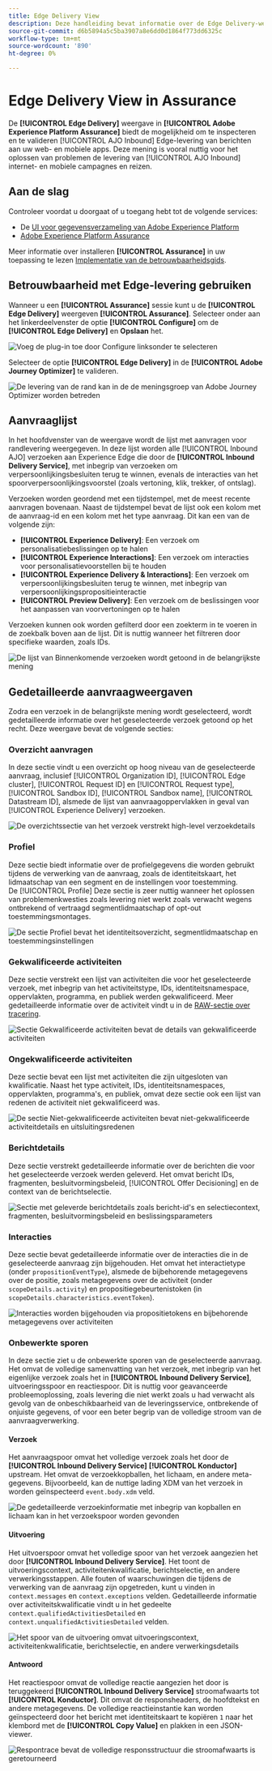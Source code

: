 ```yaml
---
title: Edge Delivery View
description: Deze handleiding bevat informatie over de Edge Delivery-weergave in Adobe Experience Platform Assurance.
source-git-commit: d6b5894a5c5ba3907a8e6dd0d1864f773dd6325c
workflow-type: tm+mt
source-wordcount: '890'
ht-degree: 0%

---
```


# Edge Delivery View in Assurance

De **[!UICONTROL Edge Delivery]** weergave in **[!UICONTROL Adobe Experience Platform Assurance]** biedt de mogelijkheid om te inspecteren en te valideren [!UICONTROL AJO Inbound] Edge-levering van berichten aan uw web- en mobiele apps. Deze mening is vooral nuttig voor het oplossen van problemen de levering van [!UICONTROL AJO Inbound] internet- en mobiele campagnes en reizen.

## Aan de slag

Controleer voordat u doorgaat of u toegang hebt tot de volgende services:

- De [UI voor gegevensverzameling van Adobe Experience Platform](https://experience.adobe.com/#/data-collection/)
- [Adobe Experience Platform Assurance](https://experience.adobe.com/assurance)

Meer informatie over installeren **[!UICONTROL Assurance]** in uw toepassing te lezen [Implementatie van de betrouwbaarheidsgids](../tutorials/implement-assurance.md).

## Betrouwbaarheid met Edge-levering gebruiken

Wanneer u een **[!UICONTROL Assurance]** sessie kunt u de **[!UICONTROL Edge Delivery]** weergeven **[!UICONTROL Assurance]**. Selecteer onder aan het linkerdeelvenster de optie **[!UICONTROL Configure]** om de **[!UICONTROL Edge Delivery]** en **Opslaan** het.

![Voeg de plug-in toe door Configure linksonder te selecteren](./images/edge-delivery/add-plugin.png)

Selecteer de optie **[!UICONTROL Edge Delivery]** in de **[!UICONTROL Adobe Journey Optimizer]** te valideren.

![De levering van de rand kan in de de meningsgroep van Adobe Journey Optimizer worden betreden](./images/edge-delivery/ajo-plugins.png)

## Aanvraaglijst

In het hoofdvenster van de weergave wordt de lijst met aanvragen voor randlevering weergegeven. In deze lijst worden alle [!UICONTROL Inbound AJO] verzoeken aan Experience Edge die door de **[!UICONTROL Inbound Delivery Service]**, met inbegrip van verzoeken om verpersoonlijkingsbesluiten terug te winnen, evenals de interacties van het spoorverpersoonlijkingsvoorstel (zoals vertoning, klik, trekker, of ontslag).

Verzoeken worden geordend met een tijdstempel, met de meest recente aanvragen bovenaan. Naast de tijdstempel bevat de lijst ook een kolom met de aanvraag-id en een kolom met het type aanvraag. Dit kan een van de volgende zijn:

- **[!UICONTROL Experience Delivery]**: Een verzoek om personalisatiebeslissingen op te halen
- **[!UICONTROL Experience Interactions]**: Een verzoek om interacties voor personalisatievoorstellen bij te houden
- **[!UICONTROL Experience Delivery & Interactions]**: Een verzoek om verpersoonlijkingsbesluiten terug te winnen, met inbegrip van verpersoonlijkingspropositieinteractie
- **[!UICONTROL Preview Delivery]**: Een verzoek om de beslissingen voor het aanpassen van voorvertoningen op te halen

Verzoeken kunnen ook worden gefilterd door een zoekterm in te voeren in de zoekbalk boven aan de lijst. Dit is nuttig wanneer het filtreren door specifieke waarden, zoals IDs.

![De lijst van Binnenkomende verzoeken wordt getoond in de belangrijkste mening](./images/edge-delivery/request-list.png)

## Gedetailleerde aanvraagweergaven

Zodra een verzoek in de belangrijkste mening wordt geselecteerd, wordt gedetailleerde informatie over het geselecteerde verzoek getoond op het recht. Deze weergave bevat de volgende secties:

### Overzicht aanvragen

In deze sectie vindt u een overzicht op hoog niveau van de geselecteerde aanvraag, inclusief [!UICONTROL Organization ID], [!UICONTROL Edge cluster], [!UICONTROL Request ID] en [!UICONTROL Request type], [!UICONTROL Sandbox ID], [!UICONTROL Sandbox name], [!UICONTROL Datastream ID], alsmede de lijst van aanvraagoppervlakken in geval van [!UICONTROL Experience Delivery] verzoeken.

![De overzichtssectie van het verzoek verstrekt high-level verzoekdetails](./images/edge-delivery/request-overview.png)

### Profiel

Deze sectie biedt informatie over de profielgegevens die worden gebruikt tijdens de verwerking van de aanvraag, zoals de identiteitskaart, het lidmaatschap van een segment en de instellingen voor toestemming.\
De [!UICONTROL Profile] Deze sectie is zeer nuttig wanneer het oplossen van problemenkwesties zoals levering niet werkt zoals verwacht wegens ontbrekend of vertraagd segmentlidmaatschap of opt-out toestemmingsmontages.

![De sectie Profiel bevat het identiteitsoverzicht, segmentlidmaatschap en toestemmingsinstellingen](./images/edge-delivery/profile.png)

### Gekwalificeerde activiteiten

Deze sectie verstrekt een lijst van activiteiten die voor het geselecteerde verzoek, met inbegrip van het activiteitstype, IDs, identiteitsnamespace, oppervlakten, programma, en publiek werden gekwalificeerd. Meer gedetailleerde informatie over de activiteit vindt u in de [RAW-sectie over tracering](#execution).

![Sectie Gekwalificeerde activiteiten bevat de details van gekwalificeerde activiteiten](./images/edge-delivery/qualified-activities.png)

### Ongekwalificeerde activiteiten

Deze sectie bevat een lijst met activiteiten die zijn uitgesloten van kwalificatie. Naast het type activiteit, IDs, identiteitsnamespaces, oppervlakten, programma&#39;s, en publiek, omvat deze sectie ook een lijst van redenen de activiteit niet gekwalificeerd was.

![De sectie Niet-gekwalificeerde activiteiten bevat niet-gekwalificeerde activiteitdetails en uitsluitingsredenen](./images/edge-delivery/unqualified-activities.png)

### Berichtdetails

Deze sectie verstrekt gedetailleerde informatie over de berichten die voor het geselecteerde verzoek werden geleverd. Het omvat bericht IDs, fragmenten, besluitvormingsbeleid, [!UICONTROL Offer Decisioning] en de context van de berichtselectie.

![Sectie met geleverde berichtdetails zoals bericht-id&#39;s en selectiecontext, fragmenten, besluitvormingsbeleid en beslissingsparameters](./images/edge-delivery/message-details.png)

### Interacties

Deze sectie bevat gedetailleerde informatie over de interacties die in de geselecteerde aanvraag zijn bijgehouden. Het omvat het interactietype (onder `propositionEventType`), alsmede de bijbehorende metagegevens over de positie, zoals metagegevens over de activiteit (onder `scopeDetails.activity`) en propositiegebeurtenistoken (in `scopeDetails.characteristics.eventToken`).

![Interacties worden bijgehouden via propositietokens en bijbehorende metagegevens over activiteiten](./images/edge-delivery/interactions.png)

### Onbewerkte sporen

In deze sectie ziet u de onbewerkte sporen van de geselecteerde aanvraag. Het omvat de volledige samenvatting van het verzoek, met inbegrip van het eigenlijke verzoek zoals het in **[!UICONTROL Inbound Delivery Service]**, uitvoeringsspoor en reactiespoor. Dit is nuttig voor geavanceerde probleemoplossing, zoals levering die niet werkt zoals u had verwacht als gevolg van de onbeschikbaarheid van de leveringsservice, ontbrekende of onjuiste gegevens, of voor een beter begrip van de volledige stroom van de aanvraagverwerking.

#### Verzoek

Het aanvraagspoor omvat het volledige verzoek zoals het door de **[!UICONTROL Inbound Delivery Service]** **[!UICONTROL Konductor]** upstream. Het omvat de verzoekkopballen, het lichaam, en andere meta-gegevens. Bijvoorbeeld, kan de nuttige lading XDM van het verzoek in worden geïnspecteerd `event.body.xdm` veld.

![De gedetailleerde verzoekinformatie met inbegrip van kopballen en lichaam kan in het verzoekspoor worden gevonden](./images/edge-delivery/request.png)

#### Uitvoering

Het uitvoerspoor omvat het volledige spoor van het verzoek aangezien het door **[!UICONTROL Inbound Delivery Service]**. Het toont de uitvoeringscontext, activiteitenkwalificatie, berichtselectie, en andere verwerkingsstappen. Alle fouten of waarschuwingen die tijdens de verwerking van de aanvraag zijn opgetreden, kunt u vinden in `context.messages` en `context.exceptions` velden. Gedetailleerde informatie over activiteitskwalificatie vindt u in het gedeelte `context.qualifiedActivitiesDetailed` en `context.unqualifiedActivitiesDetailed` velden.

![Het spoor van de uitvoering omvat uitvoeringscontext, activiteitenkwalificatie, berichtselectie, en andere verwerkingsdetails](./images/edge-delivery/execution.png)

#### Antwoord

Het reactiespoor omvat de volledige reactie aangezien het door is teruggekeerd **[!UICONTROL Inbound Delivery Service]** stroomafwaarts tot **[!UICONTROL Konductor]**. Dit omvat de responsheaders, de hoofdtekst en andere metagegevens. De volledige reactieinstantie kan worden geïnspecteerd door het bericht met identiteitskaart te kopiëren `1` naar het klembord met de **[!UICONTROL Copy Value]** en plakken in een JSON-viewer.

![Respontrace bevat de volledige responsstructuur die stroomafwaarts is geretourneerd](./images/edge-delivery/response.png)
